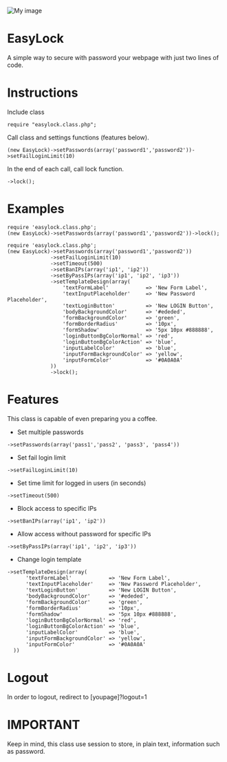 ![My image](https://thodorisit.github.io/EasyLock/img/easyLock.png)
# EasyLock
 A simple way to secure with password your webpage with just two lines of code.

# Instructions

Include class
```
require "easylock.class.php";
```
Call class and settings functions (features below). 
```
(new EasyLock)->setPasswords(array('password1','password2'))->setFailLoginLimit(10)
```
In the end of each call, call lock function.
```
->lock();
```
# Examples
```
require 'easylock.class.php';
(new EasyLock)->setPasswords(array('password1','password2'))->lock();
```
```
require 'easylock.class.php';
(new EasyLock)->setPasswords(array('password1','password2'))
              ->setFailLoginLimit(10)
              ->setTimeout(500)
              ->setBanIPs(array('ip1', 'ip2'))
              ->setByPassIPs(array('ip1', 'ip2', 'ip3'))
              ->setTemplateDesign(array(
                  'textFormLabel'            => 'New Form Label',
                  'textInputPlaceholder'     => 'New Password Placeholder',
                  'textLoginButton'          => 'New LOGIN Button',
                  'bodyBackgroundColor'      => '#ededed',
                  'formBackgroundColor'      => 'green',
                  'formBorderRadius'         => '10px',
                  'formShadow'               => '5px 10px #888888',
                  'loginButtonBgColorNormal' => 'red',
                  'loginButtonBgColorAction' => 'blue',
                  'inputLabelColor'          => 'blue',
                  'inputFormBackgroundColor' => 'yellow',
                  'inputFormColor'           => '#0A0A0A'
              ))
              ->lock();
```

# Features
This class is capable of even preparing you a coffee.
- Set multiple passwords
```
->setPasswords(array('pass1','pass2', 'pass3', 'pass4'))
```
- Set fail login limit
```
->setFailLoginLimit(10)
```
- Set time limit for logged in users (in seconds)
```
->setTimeout(500)
```
- Block access to specific IPs
```
->setBanIPs(array('ip1', 'ip2'))
```
- Allow access without password for specific IPs
```
->setByPassIPs(array('ip1', 'ip2', 'ip3'))
```
- Change login template
```
->setTemplateDesign(array(
      'textFormLabel'            => 'New Form Label',
      'textInputPlaceholder'     => 'New Password Placeholder',
      'textLoginButton'          => 'New LOGIN Button',
      'bodyBackgroundColor'      => '#ededed',
      'formBackgroundColor'      => 'green',
      'formBorderRadius'         => '10px',
      'formShadow'               => '5px 10px #888888',
      'loginButtonBgColorNormal' => 'red',
      'loginButtonBgColorAction' => 'blue',
      'inputLabelColor'          => 'blue',
      'inputFormBackgroundColor' => 'yellow',
      'inputFormColor'           => '#0A0A0A'
  ))
```

# Logout
In order to logout, redirect to [youpage]?logout=1
# IMPORTANT
Keep in  mind, this class use session to store, in plain text, information such as password.
